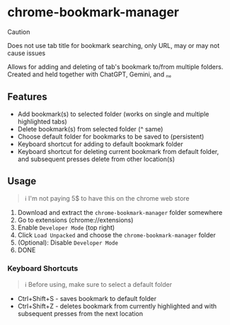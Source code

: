 # chrome-bookmark-manager
> [!CAUTION]
> Does not use tab title for bookmark searching, only URL, may or may not cause issues

Allows for adding and deleting of tab's bookmark to/from multiple folders. Created and held together with ChatGPT, Gemini, and <sub><sup><sub>me</sub></sup><sub>

## Features
- Add bookmark(s) to selected folder (works on single and multiple highlighted tabs)
- Delete bookmark(s) from selected folder (^ same)
- Choose default folder for bookmarks to be saved to (persistent)
- Keyboard shortcut for adding to default bookmark folder
- Keyboard shortcut for deleting current bookmark from default folder, and subsequent presses delete from other location(s)

## Usage
> :information_source: I'm not paying 5$ to have this on the chrome web store  

1. Download and extract the `chrome-bookmark-manager` folder somewhere 
2. Go to extensions (chrome://extensions)
3. Enable `Developer Mode` (top right)
4. Click `Load Unpacked` and choose the `chrome-bookmark-manager` folder
5. (Optional): Disable `Developer Mode`
6. DONE

### Keyboard Shortcuts
> :information_source: Before using, make sure to select a default folder
- Ctrl+Shift+S - saves bookmark to default folder
- Ctrl+Shift+Z - deletes bookmark from currently highlighted and with subsequent presses from the next location
